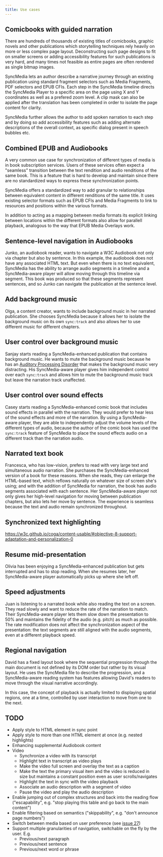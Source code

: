 ```yaml
---
title: Use cases
---
```


## Comicbooks with guided narration

There are hundreds of thousands of existing titles of comicbooks, graphic novels and other publications which storytelling techniques rely heavily on more or less complex page layout. Deconstructing such page designs to fit on smaller screens or adding accessibility features for such publications is very hard, and many times not feasible as entire pages are often rendered as single bitmap images. 

SyncMedia lets an author describe a narrative journey through an existing publication using standard fragment selectors such as Media Fragments, PDF selectors and EPUB CFIs. Each step in the SyncMedia timeline directs the SyncMedia Player to a specific area on the page using X and Y coordinates as well as a prefered zoom level. A clip mask can also be applied after the translation has been completed in order to isolate the page content for clarity.

SyncMedia further allows the author to add spoken narration to each step and by doing so add accessibility features such as adding alternate descriptions of the overall context, as specific dialog present in speech bubbles etc.  

## Combined EPUB and Audiobooks

A very common use case for synchronization of different types of media is in book subscription services. Users of these services often expect a "seamless" transition between the text rendition and audio renditions of the same book. This is a feature that is hard to develop and maintain since there are no standardized ways to express these synchronization points.

SyncMedia offers a standardized way to add granular to relationships between equivalent content in different renditions of the same title. It uses existing selector formats such as EPUB CFIs and Media Fragments to link to resources and positions within the various formats. 

In addition to acting as a mapping between media formats its explicit linking between locations within the different formats also allow for parallell playback, analogous to the way that EPUB Media Overlays work.

## Sentence-level navigation in Audiobooks

Junko, an audiobook reader, wants to navigate a W3C Audiobook not only via chapter but also by sentence. In this example, the audiobook does not have any associated HTML text. But even when there is no text equivalent, SyncMedia has the ability to arrange audio segments in a timeline and a SyncMedia-aware player will allow moving through this timeline via segment. This book was produced so that these segments represent sentences, and so Junko can navigate the publication at the sentence level. 

## Add background music

Olga, a content creator, wants to include background music in her narrated publication. She chooses SyncMedia because it allows her to isolate the background music on its own `sync:track` and also allows her to use different music for different chapters.

## User control over background music

Sanjay starts reading a SyncMedia-enhanced publication that contains background music. He wants to mute the background music because he has an [Auditory Processing Disorder](https://www.inpp.org.uk/intervention-adults-children/help-by-diagnosis/auditory-processing-disorder/) that makes the background music very distracting. His SyncMedia-aware player gives him independent control over each `sync:track` and allows him to mute the background music track but leave the narration track unaffected.

## User control over sound effects

Casey starts reading a SyncMedia-enhanced comic book that includes sound effects in parallel with the narration. They would prefer to hear less of the sound effects and more of the narration. By using a SyncMedia-aware player, they are able to independently adjust the volume levels of the different types of audio, because the author of the comic book has used the `sync:track` feature of SyncMedia to place the sound effects audio on a different track than the narration audio.

## Narrated text book

Francesca, who has low-vision, prefers to read with very large text and simultaneous audio narration. She purchases the SyncMedia-enhanced version of a book for these reasons. When she reads, they can enlarge the HTML-based text, which reflows naturally on whatever size of screen she's using; and with the addition of SyncMedia for narration, the book has audio segments associated with each sentence. Her SyncMedia-aware player not only gives her high-level navigation for moving between publication chapters, but also lets her move by sentence. The experience is seamless because the text and audio remain synchronized throughout. 

## Synchronized text highlighting

https://w3c.github.io/coga/content-usable/#objective-8-support-adaptation-and-personalization-0


## Resume mid-presentation 

Olivia has been enjoying a SyncMedia-enhanced publication but gets interrupted and has to stop reading. When she resumes later, her SyncMedia-aware player automatically picks up where she left off.

## Speed adjustments

Juan is listening to a narrated book while also reading the text on a screen. They read slowly and want to reduce the rate of the narration to match. Their SyncMedia-aware player lets them slow down the presentation to 50% and maintains the fidelity of the audio (e.g. pitch) as much as possible. The rate modification does not affect the synchronization aspect of the presentation: the text segments are still aligned with the audio segments, even at a different playback speed.


## Regional navigation

David has a fixed layout book where the sequential progression through the main document is not defined by its DOM order but rather by its visual layout. He uses the SyncMedia file to describe the progression, and a SyncMedia-aware reading system has features allowing David's readers to move through the visual narrative accordingly.

In this case, the concept of playback is actually limited to displaying spatial regions, one at a time, controlled by user interaction to move from one to the next.

## TODO

* Apply style to HTML element in sync point
* Apply style to more than one HTML element at once (e.g. nested highlights)
* Enhancing supplemental Audiobook content
* Video
  * Synchronize a video with its transcript
  * Highlight text in transcript as video plays
  * Make the video full screen and overlay the text as a caption
  * Make the text the primary visual item and the video is reduced in size but maintains a constant position even as user scrolls/navigates
  * Highlight the text in sync with the video playback
  * Associate an audio description with a segment of video
  * Pause the video and play the audio description
* Enable jumping out of complex structures and back into the reading flow ("escapability", e.g. "stop playing this table and go back to the main content")
* Enable filtering based on semantics ("skippability", e.g. "don't announce page numbers")
* Switch between media based on user preference (see [issue 27](https://github.com/w3c/sync-media-pub/issues/27))
* Support multiple granularities of navigation, switchable on the fly by the user. E.g.
  * Previous/next paragraph
  * Previous/next sentence
  * Previous/next word or phrase
